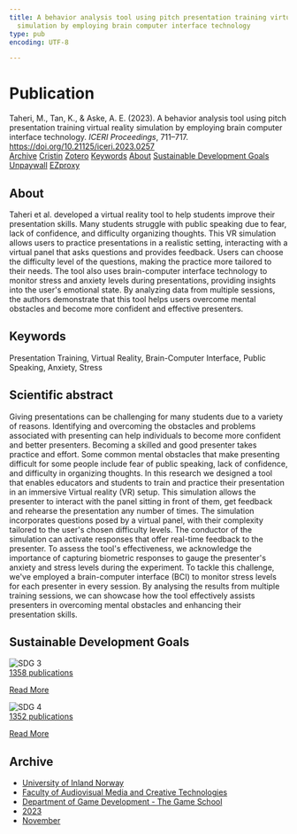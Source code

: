 ```yaml
---
title: A behavior analysis tool using pitch presentation training virtual reality
  simulation by employing brain computer interface technology
type: pub
encoding: UTF-8

---
```

<h1>Publication</h1>
<article id="csl-bib-container-ZZBW235L" class="csl-bib-container">
  <div class="csl-bib-body"> <div class="csl-entry">Taheri, M., Tan, K., &#38; Aske, A. E. (2023). A behavior analysis tool using pitch presentation training virtual reality simulation by employing brain computer interface technology. <i>ICERI Proceedings</i>, 711–717. <a href="https://doi.org/10.21125/iceri.2023.0257">https://doi.org/10.21125/iceri.2023.0257</a></div> </div>
  <div class="csl-bib-buttons">
    <a href="#taxonomy-article-ZZBW235L" alt="archive" class="csl-bib-button">Archive</a>
    <a href="https://app.cristin.no/results/show.jsf?id=2206938" alt="Cristin" class="csl-bib-button">Cristin</a>
    <a href="http://zotero.org/groups/5881554/items/ZZBW235L" alt="Zotero" class="csl-bib-button">Zotero</a>
    <a href="#keywords-article-ZZBW235L" alt="keywords" class="csl-bib-button">Keywords</a>
    <a href="#about-article-ZZBW235L" alt="about_pub" class="csl-bib-button">About</a>
    <a href="#sdg-article-ZZBW235L" alt="sdg" class="csl-bib-button">Sustainable Development Goals</a>
    <a href="https://doi.org/10.21125/iceri.2023.0257" alt="Unpaywall" class="csl-bib-button">Unpaywall</a>
    <a href="https://doi.org/10.21125/iceri.2023.0257" alt="EZproxy" class="csl-bib-button">EZproxy</a>
  </div>
  <div id="csl-bib-meta-container-ZZBW235L"></div>
</article>
<div id="csl-bib-meta-ZZBW235L" class="csl-bib-meta">
  <article id="about-article-ZZBW235L" class="about_pub-article">
    <h1>About</h1>
    Taheri et al. developed a virtual reality tool to help students improve their presentation skills. Many students struggle with public speaking due to fear, lack of confidence, and difficulty organizing thoughts. This VR simulation allows users to practice presentations in a realistic setting, interacting with a virtual panel that asks questions and provides feedback. Users can choose the difficulty level of the questions, making the practice more tailored to their needs. The tool also uses brain-computer interface technology to monitor stress and anxiety levels during presentations, providing insights into the user's emotional state. By analyzing data from multiple sessions, the authors demonstrate that this tool helps users overcome mental obstacles and become more confident and effective presenters.
  </article>
  <article id="keywords-article-ZZBW235L" class="keywords-article">
    <h1>Keywords</h1>
    Presentation Training, Virtual Reality, Brain-Computer Interface, Public Speaking, Anxiety, Stress
  </article>
  <article id="abstract-article-ZZBW235L" class="abstract-article">
    <h1>Scientific abstract</h1>
    Giving presentations can be challenging for many students due to a variety of reasons. Identifying and overcoming the obstacles and problems associated with presenting can help individuals to become more confident and better presenters. Becoming a skilled and good presenter takes practice and effort. Some 
common mental obstacles that make presenting difficult for some people include fear of public speaking, lack of confidence, and difficulty in organizing thoughts. In this research we designed a tool that enables educators and students to train and practice their presentation in an immersive Virtual reality (VR) setup. 
This simulation allows the presenter to interact with the panel sitting in front of them, get feedback and rehearse the presentation any number of times. The simulation incorporates questions posed by a virtual panel, with their complexity tailored to the user's chosen difficulty levels. The conductor of the simulation 
can activate responses that offer real-time feedback to the presenter. To assess the tool's effectiveness, we acknowledge the importance of capturing biometric responses to gauge the presenter's anxiety and stress levels during the experiment. To tackle this challenge, we've employed a brain-computer interface 
(BCI) to monitor stress levels for each presenter in every session. By analysing the results from multiple training sessions, we can showcase how the tool effectively assists presenters in overcoming mental obstacles and enhancing their presentation skills.
  </article>
  <article id="sdg-article-ZZBW235L" class="sdg-article">
    <h1>Sustainable Development Goals</h1>
    <div class="sdg-container"><div id="sdg3" class="sdg">
        <img src="{{< params subfolder >}}images/sdg/sdg03_en.png" class="image" alt="SDG 3">
        <div class="sdg-overlay">
          <a href="{{< params subfolder >}}en/archive/?sdg=3#archive" class="sdg-publication-count"><span>1358</span> publications</a>
          <p><a href="https://sdgs.un.org/goals/goal3" class="sdg-read-more">Read More</a></p>
        </div>
      </div> <div id="sdg4" class="sdg">
        <img src="{{< params subfolder >}}images/sdg/sdg04_en.png" class="image" alt="SDG 4">
        <div class="sdg-overlay">
          <a href="{{< params subfolder >}}en/archive/?sdg=4#archive" class="sdg-publication-count"><span>1352</span> publications</a>
          <p><a href="https://sdgs.un.org/goals/goal4" class="sdg-read-more">Read More</a></p>
        </div>
      </div></div>
  </article>
  <article id="taxonomy-article-ZZBW235L" class="taxonomy-article">
    <h1>Archive</h1>
    <ul>
      <li><a href="{{< params subfolder >}}en/archive/?key=3DCRN523">University of Inland Norway</a></li>
      <li><a href="{{< params subfolder >}}en/archive/?key=8XUDF4FD">Faculty of Audiovisual Media and Creative Technologies</a></li>
      <li><a href="{{< params subfolder >}}en/archive/?key=BG42VG37">Department of Game Development - The Game School</a></li>
      <li><a href="{{< params subfolder >}}en/archive/?key=RDJM7INQ">2023</a></li>
      <li><a href="{{< params subfolder >}}en/archive/?key=FXGS4W8B">November</a></li>
    </ul>
  </article>
</div>

